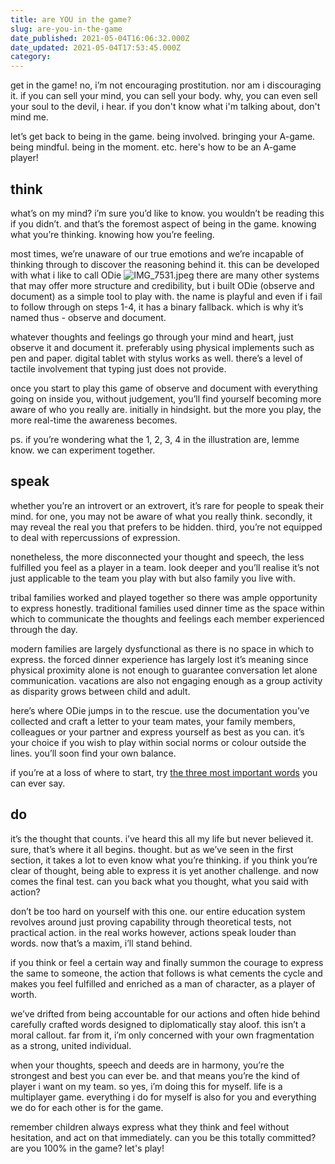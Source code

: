 ```yaml
---
title: are YOU in the game?
slug: are-you-in-the-game
date_published: 2021-05-04T16:06:32.000Z
date_updated: 2021-05-04T17:53:45.000Z
category: 
---
```

get in the game! no, i’m not encouraging prostitution. nor am i discouraging it. if you can sell your mind, you can sell your body. why, you can even sell your soul to the devil, i hear. if you don't know what i'm talking about, don't mind me.

let’s get back to being in the game. being involved. bringing your A-game. being mindful. being in the moment. etc. here's how to be an A-game player!

## think

what’s on my mind? i’m sure you’d like to know. you wouldn’t be reading this if you didn’t. and that’s the foremost aspect of being in the game. knowing what you’re thinking. knowing how you’re feeling.

most times, we’re unaware of our true emotions and we’re incapable of thinking through to discover the reasoning behind it. this can be developed with what i like to call ODie
![IMG_7531.jpeg](https://res.craft.do/user/full/aea53ecb-f07e-7684-f954-13f587938a00/9B15579C-D3E1-4114-9395-14377FD4DBF6_2/IMG_7531.jpeg)
there are many other systems that may offer more structure and credibility, but i built ODie (observe and document) as a simple tool to play with. the name is playful and even if i fail to follow through on steps 1-4, it has a binary fallback. which is why it’s named thus - observe and document.

whatever thoughts and feelings go through your mind and heart, just observe it and document it. preferably using physical implements such as pen and paper. digital tablet with stylus works as well. there’s a level of tactile involvement that typing just does not provide.

once you start to play this game of observe and document with everything going on inside you, without judgement, you’ll find yourself becoming more aware of who you really are. initially in hindsight. but the more you play, the more real-time the awareness becomes.

ps. if you’re wondering what the 1, 2, 3, 4 in the illustration are, lemme know. we can experiment together.

## speak

whether you’re an introvert or an extrovert, it’s rare for people to speak their mind. for one, you may not be aware of what you really think. secondly, it may reveal the real you that prefers to be hidden. third, you’re not equipped to deal with repercussions of expression.

nonetheless, the more disconnected your thought and speech, the less fulfilled you feel as a player in a team. look deeper and you’ll realise it’s not just applicable to the team you play with but also family you live with.

tribal families worked and played together so there was ample opportunity to express honestly. traditional families used dinner time as the space within which to communicate the thoughts and feelings each member experienced through the day.

modern families are largely dysfunctional as there is no space in which to express. the forced dinner experience has largely lost it’s meaning since physical proximity alone is not enough to guarantee conversation let alone communication. vacations are also not engaging enough as a group activity as disparity grows between child and adult.

here’s where ODie jumps in to the rescue. use the documentation you’ve collected and craft a letter to your team mates, your family members, colleagues or your partner and express yourself as best as you can. it’s your choice if you wish to play within social norms or colour outside the lines. you’ll soon find your own balance.

if you’re at a loss of where to start, try [the three most important words](/thank-you-sorry-fuck-you/) you can ever say.

## do

it’s the thought that counts. i’ve heard this all my life but never believed it. sure, that’s where it all begins. thought. but as we’ve seen in the first section, it takes a lot to even know what you’re thinking. if you think you’re clear of thought, being able to express it is yet another challenge. and now comes the final test. can you back what you thought, what you said with action?

don’t be too hard on yourself with this one. our entire education system revolves around just proving capability through theoretical tests, not practical action. in the real works however, actions speak louder than words. now that’s a maxim, i’ll stand behind.

if you think or feel a certain way and finally summon the courage to express the same to someone, the action that follows is what cements the cycle and makes you feel fulfilled and enriched as a man of character, as a player of worth.

we’ve drifted from being accountable for our actions and often hide behind carefully crafted words designed to diplomatically stay aloof. this isn’t a moral callout. far from it, i’m only concerned with your own fragmentation as a strong, united individual.

when your thoughts, speech and deeds are in harmony, you’re the strongest and best you can ever be. and that means you’re the kind of player i want on my team. so yes, i’m doing this for myself. life is a multiplayer game. everything i do for myself is also for you and everything we do for each other is for the game.

remember children always express what they think and feel without hesitation, and act on that immediately. can you be this totally committed? are you 100% in the game? let's play!
